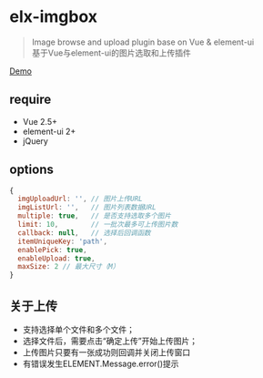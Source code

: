 # elx-imgbox

> Image browse and upload plugin base on Vue & element-ui  
> 基于Vue与element-ui的图片选取和上传插件

[Demo](https://erzh.github.io/elx-imgbox/)

## require
 - Vue 2.5+
 - element-ui 2+
 - jQuery

## options

```javascript
{
  imgUploadUrl: '', // 图片上传URL
  imgListUrl: '',   // 图片列表数据URL
  multiple: true,   // 是否支持选取多个图片
  limit: 10,        // 一批次最多可上传图片数
  callback: null,   // 选择后回调函数
  itemUniqueKey: 'path',
  enablePick: true,
  enableUpload: true,
  maxSize: 2 // 最大尺寸（M）
}
```

## 关于上传
- 支持选择单个文件和多个文件；
- 选择文件后，需要点击“确定上传”开始上传图片；
- 上传图片只要有一张成功则回调并关闭上传窗口
- 有错误发生ELEMENT.Message.error()提示

